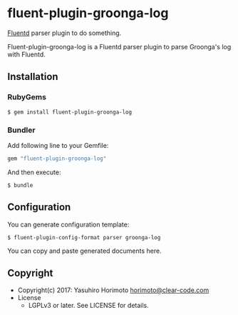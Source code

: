 # fluent-plugin-groonga-log

[Fluentd](http://fluentd.org/) parser plugin to do something.

Fluent-plugin-groonga-log is a Fluentd parser plugin to parse Groonga's log with Fluentd.

## Installation

### RubyGems

```
$ gem install fluent-plugin-groonga-log
```

### Bundler

Add following line to your Gemfile:

```ruby
gem "fluent-plugin-groonga-log"
```

And then execute:

```
$ bundle
```

## Configuration

You can generate configuration template:

```
$ fluent-plugin-config-format parser groonga-log
```

You can copy and paste generated documents here.

## Copyright

* Copyright(c) 2017: Yasuhiro Horimoto <horimoto@clear-code.com>
* License
  * LGPLv3 or later. See LICENSE for details.
